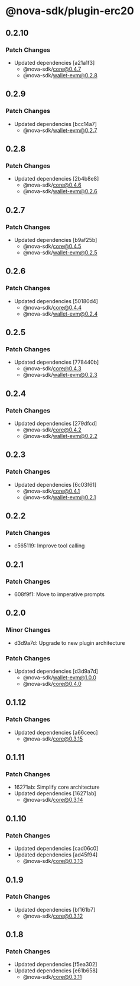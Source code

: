 # @nova-sdk/plugin-erc20

## 0.2.10

### Patch Changes

- Updated dependencies [a21a1f3]
  - @nova-sdk/core@0.4.7
  - @nova-sdk/wallet-evm@0.2.8

## 0.2.9

### Patch Changes

- Updated dependencies [bcc14a7]
  - @nova-sdk/wallet-evm@0.2.7

## 0.2.8

### Patch Changes

- Updated dependencies [2b4b8e8]
  - @nova-sdk/core@0.4.6
  - @nova-sdk/wallet-evm@0.2.6

## 0.2.7

### Patch Changes

- Updated dependencies [b9af25b]
  - @nova-sdk/core@0.4.5
  - @nova-sdk/wallet-evm@0.2.5

## 0.2.6

### Patch Changes

- Updated dependencies [50180d4]
  - @nova-sdk/core@0.4.4
  - @nova-sdk/wallet-evm@0.2.4

## 0.2.5

### Patch Changes

- Updated dependencies [778440b]
  - @nova-sdk/core@0.4.3
  - @nova-sdk/wallet-evm@0.2.3

## 0.2.4

### Patch Changes

- Updated dependencies [279dfcd]
  - @nova-sdk/core@0.4.2
  - @nova-sdk/wallet-evm@0.2.2

## 0.2.3

### Patch Changes

- Updated dependencies [6c03f61]
  - @nova-sdk/core@0.4.1
  - @nova-sdk/wallet-evm@0.2.1

## 0.2.2

### Patch Changes

- c565119: Improve tool calling

## 0.2.1

### Patch Changes

- 608f9f1: Move to imperative prompts

## 0.2.0

### Minor Changes

- d3d9a7d: Upgrade to new plugin architecture

### Patch Changes

- Updated dependencies [d3d9a7d]
  - @nova-sdk/wallet-evm@1.0.0
  - @nova-sdk/core@0.4.0

## 0.1.12

### Patch Changes

- Updated dependencies [a66ceec]
  - @nova-sdk/core@0.3.15

## 0.1.11

### Patch Changes

- 16271ab: Simplify core architecture
- Updated dependencies [16271ab]
  - @nova-sdk/core@0.3.14

## 0.1.10

### Patch Changes

- Updated dependencies [cad06c0]
- Updated dependencies [ad45f94]
  - @nova-sdk/core@0.3.13

## 0.1.9

### Patch Changes

- Updated dependencies [bf161b7]
  - @nova-sdk/core@0.3.12

## 0.1.8

### Patch Changes

- Updated dependencies [f5ea302]
- Updated dependencies [e61b658]
  - @nova-sdk/core@0.3.11
